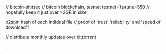 // bitcoin-shitsec
// bitcoin blockchain, testnet
testnet=1
prune=550
// hopefully keep it just over >2GB in size

b2sum hash of each indidual file
// proof of 'trust' 'reliability' and 'speed of download'?

// distribute monthly updates over bittorrent

...
